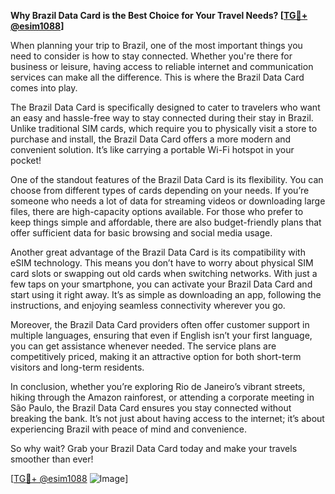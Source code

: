 **Why Brazil Data Card is the Best Choice for Your Travel Needs? [[TG💪+ @esim1088](https://t.me/s/esim1088)]**

When planning your trip to Brazil, one of the most important things you need to consider is how to stay connected. Whether you're there for business or leisure, having access to reliable internet and communication services can make all the difference. This is where the Brazil Data Card comes into play.

The Brazil Data Card is specifically designed to cater to travelers who want an easy and hassle-free way to stay connected during their stay in Brazil. Unlike traditional SIM cards, which require you to physically visit a store to purchase and install, the Brazil Data Card offers a more modern and convenient solution. It’s like carrying a portable Wi-Fi hotspot in your pocket!

One of the standout features of the Brazil Data Card is its flexibility. You can choose from different types of cards depending on your needs. If you’re someone who needs a lot of data for streaming videos or downloading large files, there are high-capacity options available. For those who prefer to keep things simple and affordable, there are also budget-friendly plans that offer sufficient data for basic browsing and social media usage.

Another great advantage of the Brazil Data Card is its compatibility with eSIM technology. This means you don’t have to worry about physical SIM card slots or swapping out old cards when switching networks. With just a few taps on your smartphone, you can activate your Brazil Data Card and start using it right away. It’s as simple as downloading an app, following the instructions, and enjoying seamless connectivity wherever you go.

Moreover, the Brazil Data Card providers often offer customer support in multiple languages, ensuring that even if English isn’t your first language, you can get assistance whenever needed. The service plans are competitively priced, making it an attractive option for both short-term visitors and long-term residents.

In conclusion, whether you’re exploring Rio de Janeiro’s vibrant streets, hiking through the Amazon rainforest, or attending a corporate meeting in São Paulo, the Brazil Data Card ensures you stay connected without breaking the bank. It’s not just about having access to the internet; it’s about experiencing Brazil with peace of mind and convenience.

So why wait? Grab your Brazil Data Card today and make your travels smoother than ever! 

[[TG💪+ @esim1088](https://t.me/s/esim1088) ![Image](https://i.postimg.cc/Y0z9fWf4/image.png)]